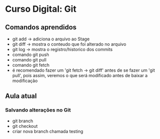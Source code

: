 # Curso Digital: Git

## Comandos aprendidos
* git add -> adiciona o arquivo ao Stage
* git diff -> mostra o conteudo que foi alterado no arquivo
* git log -> mostra o registro/historico dos commits
* comando git push
* comando git pull
* comando git fetch
* é recomendado fazer um 'git fetch -> git diff' antes de se fazer um 'git pull', pois assim, veremos o que será modificado antes de baixar a modificação

## Aula atual
### Salvando alterações no Git
* git branch
* git checkout
* criar nova branch chamada testing